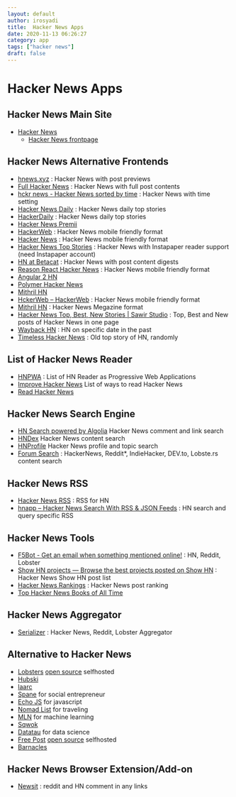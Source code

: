 ```yaml
---
layout: default
author: irosyadi
title:  Hacker News Apps
date: 2020-11-13 06:26:27
category: app
tags: ["hacker news"]
draft: false
---
```


# Hacker News Apps

## Hacker News Main Site
- [Hacker News](https://news.ycombinator.com/)
    - [Hacker News frontpage](https://news.ycombinator.com/front)

## Hacker News Alternative Frontends
- [hnews.xyz](https://hnews.xyz/top) : Hacker News with post previews
- [Full Hacker News](https://www.fullhn.com/) : Hacker News with full post contents
- [hckr news - Hacker News sorted by time](https://hckrnews.com/) : Hacker News with time setting
- [Hacker News Daily](http://www.daemonology.net/hn-daily/) : Hacker News daily top stories
- [HackerDaily](https://hackerdaily.io/) : Hacker News daily top stories
- [Hacker News Premii](https://hn.premii.com/)
- [HackerWeb](https://hackerweb.app/#/) : Hacker News mobile friendly format
- [Hacker News](https://hack.ernews.info/) : Hacker News mobile friendly format
- [Hacker News Top Stories](https://www.read.hn/) : Hacker News with Instapaper reader support (need Instapaper account)
- [HN at Betacat](https://hackernews.betacat.io/) : Hacker News with post content digests
- [Reason React Hacker News](https://hackernewsmobile.com/#/) : Hacker News mobile friendly format
- [Angular 2 HN](https://angular2-hn.firebaseapp.com/news/1)
- [Polymer Hacker News](https://hn-polymer-2.firebaseapp.com/)
- [Mithril HN](https://mithril-hn.firebaseapp.com/#!/top/1)
- [HckerWeb – HackerWeb](https://hn.leftium.com/) : Hacker News mobile friendly format
- [Mithril HN](https://mithril-hn.firebaseapp.com/#!/top/1)  : Hacker News Megazine format
- [Hacker News Top, Best, New Stories | Sawir Studio](https://hn.sawirstudio.com/) : Top, Best and New posts of Hacker News in one page
- [Wayback HN](http://www.waybackhn.com/) : HN on specific date in the past
- [Timeless Hacker News](https://thn.rakhim.org/) : Old top story of HN, randomly

## List of Hacker News Reader
- [HNPWA](https://hnpwa.com/) : List of HN Reader as Progressive Web Applications
- [Improve Hacker News](https://hackerbits.com/hacker-news/improve-hacker-news-ui/) List of ways to read Hacker News
- [Read Hacker News](https://readhacker.news/)

## Hacker News Search Engine
- [HN Search powered by Algolia](https://hn.algolia.com/) Hacker News comment and link search
- [HNDex](https://hndex.org/) Hacker News content search
- [HNProfile](https://hnprofile.com/) Hacker News profile and topic search
- [Forum Search](https://forumsearch.io/) : HackerNews, Reddit*, IndieHacker, DEV.to, Lobste.rs content search

## Hacker News RSS
- [Hacker News RSS](https://hnrss.github.io/) : RSS for HN
- [hnapp – Hacker News Search With RSS & JSON Feeds](http://hnapp.com/) : HN search and query specific RSS

## Hacker News Tools
- [F5Bot - Get an email when something mentioned online!](https://f5bot.com/) : HN, Reddit, Lobster
- [Show HN projects — Browse the best projects posted on Show HN](https://showhn-dashboard.netlify.app/) : Hacker News Show HN post list
- [Hacker News Rankings](http://hnrankings.info/) : Hacker News post ranking
- [Top Hacker News Books of All Time](https://hackernewsbooks.com/top-books-on-hacker-news)

## Hacker News Aggregator
- [Serializer](http://serializer.io/) : Hacker News, Reddit, Lobster Aggregator

## Alternative to Hacker News
- [Lobsters](https://lobste.rs/) [open source](https://github.com/lobsters/) selfhosted
- [Hubski](https://hubski.com/)
- [laarc](https://www.laarc.io/)
- [Spane](https://www.spane.org/) for social entrepreneur
- [Echo JS](https://www.echojs.com/) for javascript
- [Nomad List](https://nomadlist.com/forum/) for traveling
- [MLN](https://mln.dev/top/1) for machine learning
- [Sqwok](https://sqwok.im/)
- [Datatau](https://datatau.net/) for data science
- [Free Post](https://freepo.st/) [open source](https://notabug.org/zPlus/freepost) selfhosted
- [Barnacles](https://barnacl.es/)

## Hacker News Browser Extension/Add-on
- [Newsit](https://newsit.benwinding.com/) : reddit and HN comment in any links
